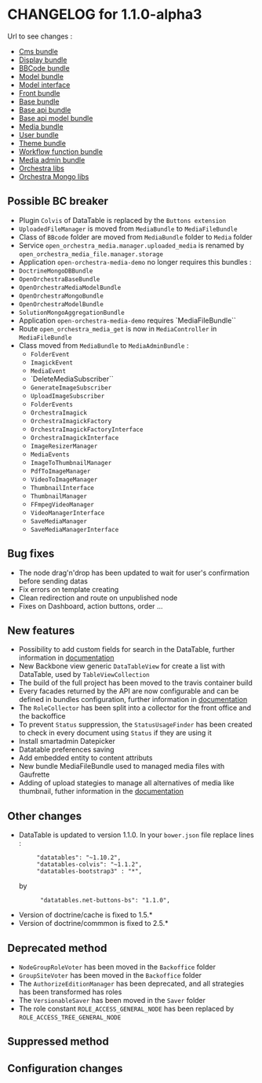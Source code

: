 # CHANGELOG for 1.1.0-alpha3

Url to see changes : 

 - [Cms bundle](https://github.com/open-orchestra/open-orchestra-cms-bundle/compare/v1.1.0-alpha2...v1.1.0-alpha3)
 - [Display bundle](https://github.com/open-orchestra/open-orchestra-display-bundle/compare/v1.1.0-alpha2...v1.1.0-alpha3)
 - [BBCode bundle](https://github.com/open-orchestra/open-orchestra-bbcode-bundle/compare/v1.1.0-alpha2...v1.1.0-alpha3)
 - [Model bundle](https://github.com/open-orchestra/open-orchestra-model-bundle/compare/v1.1.0-alpha2...v1.1.0-alpha3)
 - [Model interface](https://github.com/open-orchestra/open-orchestra-model-interface/compare/v1.1.0-alpha2...v1.1.0-alpha3)
 - [Front bundle](https://github.com/open-orchestra/open-orchestra-front-bundle/compare/v1.1.0-alpha2...v1.1.0-alpha3)
 - [Base bundle](https://github.com/open-orchestra/open-orchestra-base-bundle/compare/v1.1.0-alpha2...v1.1.0-alpha3)
 - [Base api bundle](https://github.com/open-orchestra/open-orchestra-base-api-bundle/compare/v1.1.0-alpha2...v1.1.0-alpha3)
 - [Base api model bundle](https://github.com/open-orchestra/open-orchestra-base-api-mongo-model-bundle/compare/v1.1.0-alpha2...v1.1.0-alpha3)
 - [Media bundle](https://github.com/open-orchestra/open-orchestra-media-bundle/compare/v1.1.0-alpha2...v1.1.0-alpha3)
 - [User bundle](https://github.com/open-orchestra/open-orchestra-user-bundle/compare/v1.1.0-alpha2...v1.1.0-alpha3)
 - [Theme bundle](https://github.com/open-orchestra/open-orchestra-theme-bundle/compare/v1.1.0-alpha2...v1.1.0-alpha3)
 - [Workflow function bundle](https://github.com/open-orchestra/open-orchestra-worflow-function-bundle/compare/v1.1.0-alpha2...v1.1.0-alpha3)
 - [Media admin bundle](https://github.com/open-orchestra/open-orchestra-media-admin-bundle/compare/v1.1.0-alpha2...v1.1.0-alpha3)
 - [Orchestra libs](https://github.com/open-orchestra/open-orchestra-libs/compare/v1.1.0-alpha2...v1.1.0-alpha3)
 - [Orchestra Mongo libs](https://github.com/open-orchestra/open-orchestra-mongo-libs/compare/v1.1.0-alpha2...v1.1.0-alpha3)

## Possible BC breaker
 
 - Plugin ``Colvis`` of DataTable is replaced by the ``Buttons extension`` 
 - ``UploadedFileManager`` is moved from ``MediaBundle`` to ``MediaFileBundle``
 -  Class of ``BBcode`` folder are moved from ``MediaBundle`` folder to ``Media`` folder
 -  Service ``open_orchestra_media.manager.uploaded_media`` is renamed by ``open_orchestra_media_file.manager.storage``
 -  Application ``open-orchestra-media-demo`` no longer requires this bundles :
   - ``DoctrineMongoDBBundle``
   - ``OpenOrchestraBaseBundle``
   - ``OpenOrchestraMediaModelBundle``
   - ``OpenOrchestraMongoBundle``
   - ``OpenOrchestraModelBundle``
   - ``SolutionMongoAggregationBundle``
 -  Application ``open-orchestra-media-demo`` requires `MediaFileBundle``
 -  Route ``open_orchestra_media_get`` is now in ``MediaController`` in ``MediaFileBundle``
 - Class moved from ``MediaBundle`` to ``MediaAdminBundle`` :
    - ``FolderEvent`` 
    - ``ImagickEvent``
    - ``MediaEvent`` 
    - `DeleteMediaSubscriber``
    - ``GenerateImageSubscriber``
    - ``UploadImageSubscriber``
    -  ``FolderEvents``
    -  ``OrchestraImagick``
    -  ``OrchestraImagickFactory``
    -  ``OrchestraImagickFactoryInterface``
    -  ``OrchestraImagickInterface``
    -  ``ImageResizerManager``
    -  ``MediaEvents``
    -  ``ImageToThumbnailManager``
    -  ``PdfToImageManager``
    -  ``VideoToImageManager``
    -  ``ThumbnailInterface``
    -  ``ThumbnailManager``
    -  ``FFmpegVideoManager``
    -  ``VideoManagerInterface``
    -  ``SaveMediaManager``
    -  ``SaveMediaManagerInterface``
 
## Bug fixes

 - The node drag'n'drop has been updated to wait for user's confirmation before sending datas
 - Fix errors on template creating
 - Clean redirection and route on unpublished node
 - Fixes on Dashboard, action buttons, order ...

## New features
 
 - Possibility to add custom fields for search in the DataTable, further information in [documentation](https://github.com/open-orchestra/open-orchestra-docs/blob/master/en/developer_guide/entity_list_ajax_pagination.rst)
 - New Backbone view generic ``DataTableView`` for create a list with DataTable, used by ``TableViewCollection``
 - The build of the full project has been moved to the travis container build
 - Every facades returned by the API are now configurable and can be defined in bundles
 configuration, further information in [documentation](https://github.com/open-orchestra/open-orchestra-docs/blob/master/en/developer_guide/bundle_configuration.rst)
 - The `RoleCollector` has been split into a collector for the front office and the backoffice
 - To prevent `Status` suppression, the `StatusUsageFinder` has been created to check in every document using `Status` if
   they are using it
 - Install smartadmin Datepicker
 - Datatable preferences saving
 - Add embedded entity to content attributs
 - New bundle MediaFileBundle used to managed media files with Gaufrette 
 - Adding of upload stategies to manage all alternatives of media like thumbnail, futher information in the [documentation](https://github.com/open-orchestra/open-orchestra-docs/blob/master/en/developer_guide/media_gaufrette.rst)
 
## Other changes

  - DataTable is updated to version 1.1.0.
    In your `bower.json` file replace lines :
    ```
         "datatables": "~1.10.2",
         "datatables-colvis": "~1.1.2",
         "datatables-bootstrap3" : "*",
    ```
    by
    ```
          "datatables.net-buttons-bs": "1.1.0",
    ```
  - Version of doctrine/cache is fixed to 1.5.*
  - Version of doctrine/commmon is fixed to 2.5.*

## Deprecated method

 - `NodeGroupRoleVoter` has been moved in the `Backoffice` folder
 - `GroupSiteVoter` has been moved in the `Backoffice` folder
 - The `AuthorizeEditionManager` has been deprecated, and all strategies has been transformed has roles
 - The `VersionableSaver` has been moved in the `Saver` folder
 - The role constant `ROLE_ACCESS_GENERAL_NODE` has been replaced by `ROLE_ACCESS_TREE_GENERAL_NODE`

## Suppressed method

## Configuration changes
